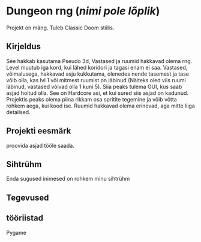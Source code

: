 # Dungeon rng (*nimi pole lõplik*)

Projekt on mäng. Tuleb Classic Doom stiilis.

## Kirjeldus
See hakkab kasutama Pseudo 3d, Vastased ja ruumid hakkavad olema rng. Level muutub iga kord, kui lähed koridori ja tagasi enam ei saa. Vastased, võimalusega, hakkavad asju kukkutama, olenedes nende tasemest ja tase võib olla, kas lvl 1 või mitmest ruumist on läbinud (Näiteks oled viis ruumi läbinud, vastased võivad olla 1 kuni 5). Siia peaks tulema GUI, kus saab asjad hoitud olla. See on Hardcore asi, et kui sured siis asjad on kadunud. Projektis peaks olema piina rikkam osa spritite tegemine ja võib võtta rohkem aega, kui kood ise. Ruumid hakkavad olema erinevad, aga mitte liiga detailsed.

## Projekti eesmärk

proovida asjad tööle saada.

## Sihtrühm
Enda sugused inimesed on rohkem minu sihtrühm

## Tegevused


## tööriistad
Pygame
